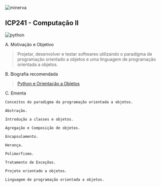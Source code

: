 ![minerva](https://ufrj.br/wp-content/uploads/2022/01/marca-ufrj-horizontal-completa-positiva.png)

## ICP241 - Computação II
![python](https://img.shields.io/badge/Python-14354C?style=for-the-badge&logo=python&logoColor=white)

A. Motivação e Objetivo
  > Projetar, desenvolver e testar softwares utilizando o paradigma de
    programação orientado a objetos e uma linguagem de programação orientada
    a objetos.

B. Biografia recomendada
  > [Python e Orientação a Objetos](https://www.caelum.com.br/apostila/apostila-python-orientacao-a-objetos.pdf)
  
C. Ementa

    Conceitos do paradigma da programação orientada a objetos.
    
    Abstração.
    
    Introdução a classes e objetos.
    
    Agregação e Composição de objetos.
    
    Encapsulamento.
    
    Herança.
    
    Polimorfismo.
    
    Tratamento de Exceções.
    
    Projeto orientado a objetos.
    
    Linguagem de programação orientada a objetos.
    
